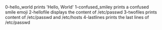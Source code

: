 0-hello_world prints 'Hello, World'
1-confused_smiley prints a confused smile emoji
2-hellofile displays the content of /etc/passwd
3-twofiles prints content of /etc/passwd and /etc/hosts
4-lastlines prints the last lines of /etc/passwd

